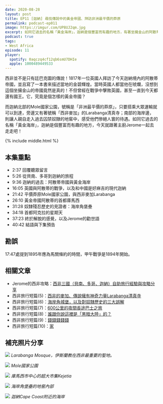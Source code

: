 ```yaml
---
date: 2020-08-28
layout: post
title: EP11 [迦納] 尋找傳說中的黃金帝國、拜訪非洲最平價的莽原
permalink: podcast-ep011
image: https://imgur.com/UP8UJ2qm.jpg
excerpt: 如同它過去的名稱「黃金海岸」，迦納是個豐富而有趣的地方，有著坐擁金山的阿散蒂帝國、平價莽原Mole國家公園、西非麥加Larabanga、過去囚禁奴隸的海岸角城堡，今天就跟著主廚Jerome一起去走走吧！
podcast: true
tags:
- West Africa
episode: 11
player:
  spotify: 0aqczq4cf12qb6smU7DHIe
  apple: 1000489449533
---
```


西非並不是只有廷巴克圖的傳說！1817年一位英國人拜訪了今天迦納境內的阿散蒂帝國，並且寫了一本書來描述當地的金碧輝煌。當時英國人都當他在唬爛，沒想到這個坐擁金山的帝國竟然是真的！不但曾經在戰爭中擊敗英國，甚至一直到今天都還有國王。它，究竟是個怎樣的黃金帝國？

而迦納北部的Mole國家公園，號稱是「非洲最平價的莽原」，只要搭乘大眾運輸就可以到達，旁邊又有著號稱「西非麥加」的Larabanga清真寺；南部的海岸邊，則讓人親自走入過去囚禁奴隸的地窖中，感受他們慘絕人寰的待遇。如同它過去的名稱「黃金海岸」，迦納是個豐富而有趣的地方，今天就跟著主廚Jerome一起去走走吧！



{% include middle.html %}

## 本集重點

* 2:37 回覆聽眾留言
* 5:26 從貝南、多哥到迦納的旅程
* 9:36 迦納的過去：阿散蒂帝國與黃金海岸
* 16:05 英國與阿散蒂的戰爭，以及和中國是好麻吉的現代迦納
* 21:42 平價莽原Mole國家公園，與西非麥加Larabanga
* 26:10 黃金帝國阿散蒂的首都庫馬西
* 31:28 奴隸殘忍歷史的見證者：海岸角堡壘
* 34:18 首都阿克拉的星期天
* 37:23 終於解脫的感覺，以及Jerome的勸世語
* 40:42 結語與下集預告

## 勘誤

17:47處提到1895年應為馬關條約的時間，甲午戰爭是1894年開始。

## 相關文章

* Jerome的西非攻略：[西非三國（貝南、多哥、迦納）自助旅行經驗與攻略分享](/2019/12/14/west-africa-zh)
* 西非旅行短篇(5)：[西非的麥加、傳說擁有神奇力量Larabanga清真寺](https://www.facebook.com/lifetimesojourner/posts/543332426530709)
* 西非旅行短篇(6)：[海岸角城堡，以及對奴隸歷史的三大誤解](https://www.facebook.com/lifetimesojourner/posts/543970426466909)
* 西非旅行短篇(7)：[600公里的夜間長途巴士之旅](https://www.facebook.com/lifetimesojourner/posts/545074569689828)
* 西非旅行短篇(8)：[誰跟你說這裡是「黑暗大陸」的？](https://www.facebook.com/lifetimesojourner/posts/546620542868564)
* 西非旅行短篇(9)：[錢錢錢錢錢](https://www.facebook.com/lifetimesojourner/posts/548351616028790)
* 西非旅行短篇(10)：[家](https://www.facebook.com/lifetimesojourner/posts/549677292562889)

## 補充照片分享

![](https://imgur.com/nHas1YU.jpg)
*Larabanga Mosque，伊斯蘭教在西非最重要的聖地。*

![](https://imgur.com/ZQNcxZP.jpg)
*Mole國家公園*

![](https://imgur.com/UERAWyU.jpg)
*庫馬西市中心的超大市集Kejetia*

![](https://imgur.com/jbY5TKP.jpg)
*海岸角堡壘的地窖內部*

![](https://imgur.com/JoLD34z.jpg)
*迦納Cape Coast附近的海岸*